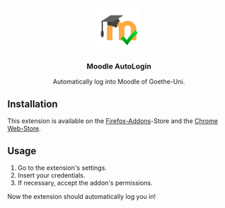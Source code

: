 <br />
<p align="center">
  <img src="logo/logo-128.png" alt="Logo" width="100" height="100">

  <h3 align="center">Moodle AutoLogin</h3>
  <p align="center">Automatically log into Moodle of Goethe-Uni.</p>
</p>

## Installation

This extension is available on the [Firefox-Addons](https://addons.mozilla.org/en-US/firefox/addon/moodle-autologin/)-Store and the [Chrome Web-Store](https://chrome.google.com/webstore/detail/moodle-autologin/hlnoapoheegphigdgnaaadilghfecdgh).

## Usage

1. Go to the extension's settings.
2. Insert your credentials.
3. If necessary, accept the addon's permissions.

Now the extension should automatically log you in!
